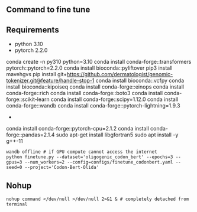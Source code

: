 ## Command to fine tune

## Requirements

* python 3.10
* pytorch 2.2.0

conda create -n py310 python=3.10
conda install conda-forge::transformers pytorch::pytorch=2.2.0
conda install bioconda::pyliftover
pip3 install mavehgvs
pip install git+https://github.com/dermatologist/genomic-tokenizer.git@feature/handle-stop-1
conda install bioconda::vcfpy
conda install bioconda::kipoiseq
conda install conda-forge::einops
conda install conda-forge::rich
conda install conda-forge::boto3
conda install conda-forge::scikit-learn
conda install conda-forge::scipy=1.12.0
conda install conda-forge::wandb
conda install conda-forge::pytorch-lightning=1.9.3

*

conda install conda-forge::pytorch-cpu=2.1.2
conda install conda-forge::pandas=2.1.4
sudo apt-get install libgfortran5
sudo apt install -y g++-11


```
wandb offline # if GPU compute cannot access the internet
python finetune.py --dataset='oligogenic_codon_bert' --epochs=3 --gpus=3 --num_workers=2 --config=configs/finetune_codonbert.yaml --seed=0 --project='Codon-Bert-Olida'
```

## Nohup

```
nohup command </dev/null >/dev/null 2>&1 & # completely detached from terminal

```